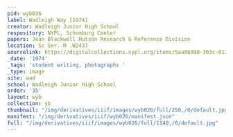 ```yaml
---
pid: wyb026
label: Wadleigh Way [1974]
creator: Wadleigh Junior High School
respository: NYPL, Schomburg Center
papers: Jean Blackwell Hutson Research & Reference Division
location: Sc Ser.-M .W2437
sourcelink: https://digitalcollections.nypl.org/items/5aa86990-363c-0134-997c-00505686a51c
_date: '1974'
_tags: 'student writing, photographs '
_type: image
site: wad
school: Wadleigh Junior High School
order: '35'
layout: wyb
collection: yb
thumbnail: "/img/derivatives/iiif/images/wyb026/full/250,/0/default.jpg"
manifest: "/img/derivatives/iiif/wyb026/manifest.json"
full: "/img/derivatives/iiif/images/wyb026/full/1140,/0/default.jpg"
---
```

